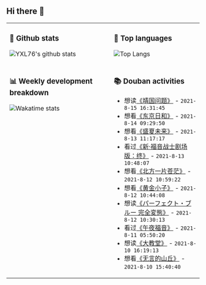 ## Hi there 👋

<table>
<tr>
<td valign="top" width="54%">

### 🔭 Github stats

![YXL76's github stats](https://github-readme-stats.yxl76.vercel.app/api?username=YXL76&count_private=true&show_icons=true&include_all_commits=true&theme=prussian&line_height=28&disable_animations=true)

</td>

<td valign="top" width="46%">

### 🌱 Top languages

![Top Langs](https://github-readme-stats.yxl76.vercel.app/api/top-langs/?username=YXL76&layout=compact&theme=prussian&langs_count=8&hide=HTML,CSS,SCSS)

</td>
</tr>
<tr>
<td valign="top" width="54%">

### 📊 Weekly development breakdown

![Wakatime stats](https://github-readme-stats.yxl76.vercel.app/api/wakatime?username=YXL76&layout=compact&theme=prussian)


</td>
<td valign="top" width="46%">

### 📚 Douban activities

- 想读[《靖国问题》](https://book.douban.com/subject/2216345/) - `2021-8-15 16:31:45`
- 想看[《东京日和》](http://movie.douban.com/subject/1299607/) - `2021-8-14 09:29:50`
- 想看[《盛夏未来》](http://movie.douban.com/subject/35158124/) - `2021-8-13 11:17:17`
- 看过[《新·福音战士剧场版：终》](http://movie.douban.com/subject/10428501/) - `2021-8-13 10:48:07`
- 想看[《北方一片苍茫》](http://movie.douban.com/subject/27079318/) - `2021-8-12 10:59:22`
- 想看[《黄金小子》](http://movie.douban.com/subject/1971681/) - `2021-8-12 10:44:08`
- 想读[《パーフェクト・ブルー 完全変態》](https://book.douban.com/subject/3817357/) - `2021-8-12 10:30:13`
- 看过[《午夜福音》](http://movie.douban.com/subject/34996025/) - `2021-8-11 05:50:20`
- 想读[《大教堂》](https://book.douban.com/subject/35023455/) - `2021-8-10 16:19:13`
- 想看[《无言的山丘》](http://movie.douban.com/subject/1298944/) - `2021-8-10 15:40:40`

</td>
</tr>
</table>

<!--
**YXL76/YXL76** is a ✨ _special_ ✨ repository because its `README.md` (this file) appears on your GitHub profile.

Here are some ideas to get you started:

- 🔭 I’m currently working on ...
- 🌱 I’m currently learning ...
- 👯 I’m looking to collaborate on ...
- 🤔 I’m looking for help with ...
- 💬 Ask me about ...
- 📫 How to reach me: ...
- 😄 Pronouns: ...
- ⚡ Fun fact: ...
-->
